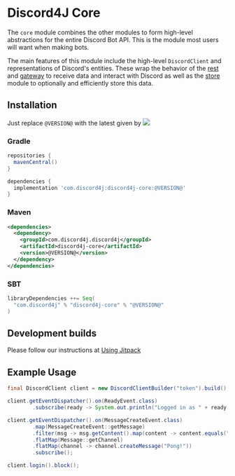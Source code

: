 # Discord4J Core
The `core` module combines the other modules to form high-level abstractions for the entire Discord Bot API. This is the module most users will want when making bots.

The main features of this module include the high-level `DiscordClient` and representations of Discord's entities. These wrap the behavior of the [rest](../rest/README.md) and [gateway](../gateway/README.md) to receive data and interact with Discord as well as the [store](../store/README.md) module to optionally and efficiently store this data.

## Installation
Just replace `@VERSION@` with the latest given by ![](https://img.shields.io/maven-central/v/com.discord4j/discord4j-core.svg?style=flat-square)
### Gradle
```groovy
repositories {
  mavenCentral()
}

dependencies {
  implementation 'com.discord4j:discord4j-core:@VERSION@'
}
```
### Maven
```xml
<dependencies>
  <dependency>
    <groupId>com.discord4j.discord4j</groupId>
    <artifactId>discord4j-core</artifactId>
    <version>@VERSION@</version>
  </dependency>
</dependencies>
```

### SBT
```scala
libraryDependencies ++= Seq(
  "com.discord4j" % "discord4j-core" % "@VERSION@"
)
```

## Development builds
Please follow our instructions at [Using Jitpack](https://github.com/Discord4J/Discord4J/wiki/Using-Jitpack)

## Example Usage
```java
final DiscordClient client = new DiscordClientBuilder("token").build();

client.getEventDispatcher().on(ReadyEvent.class)
        .subscribe(ready -> System.out.println("Logged in as " + ready.getSelf().getUsername()));

client.getEventDispatcher().on(MessageCreateEvent.class)
        .map(MessageCreateEvent::getMessage)
        .filter(msg -> msg.getContent().map(content -> content.equals("!ping")).orElse(false))
        .flatMap(Message::getChannel)
        .flatMap(channel -> channel.createMessage("Pong!"))
        .subscribe();

client.login().block();
```
